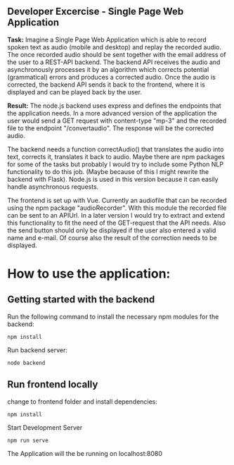 ## Developer Excercise - Single Page Web Application

**Task:** Imagine a Single Page Web Application which is able to record spoken text as audio (mobile and desktop) and replay the recorded audio. The once recorded audio should be sent together with the email address of the user to a REST-API backend. 
The backend API receives the audio and asynchronously processes it by an algorithm which corrects potential (grammatical) errors and produces a corrected audio. Once the audio is corrected, the backend API sends it back to the frontend, where it is displayed and can be played back by the user. 

**Result:** 
The node.js backend uses express and defines the endpoints that the application needs.
In a more advanced version of the application the user would send a GET request with content-type "mp-3" and the recorded file to the endpoint "/convertaudio". The response will be the corrected audio.

The backend needs a function correctAudio() that translates the audio into text, corrects it, translates it back to audio. Maybe there are npm packages for some of the tasks but probably I would try to include some Python NLP functionality to do this job. (Maybe because of this I might rewrite the backend with Flask).
Node.js is used in this version because it can easily handle asynchronous requests.

The frontend is set up with Vue. Currently an audiofile that can be recorded using the npm package "audioRecorder". With this module the recorded file can be sent to an APIUrl. In a later version I would try to extract and extend this functionality to fit the need of the GET-request that the API needs. Also the send button should only be displayed if the user also entered a valid name and e-mail.
Of course also the result of the correction needs to be displayed.


# How to use the application:
## Getting started with the backend

Run the following command to install the necessary npm modules for the backend:

```
npm install
```

Run backend server:

```
node backend
```

## Run frontend locally

change to frontend folder and install dependencies:

```
npm install
```

Start Development Server
```
npm run serve
```

The Application will the be running on localhost:8080
